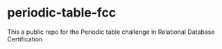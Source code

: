 # periodic-table-fcc
This a public repo for the Periodic table challenge in Relational Database Certification

